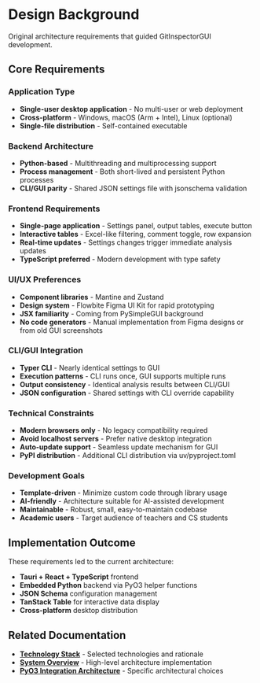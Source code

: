 # Design Background

Original architecture requirements that guided GitInspectorGUI development.

## Core Requirements

### Application Type

- **Single-user desktop application** - No multi-user or web deployment
- **Cross-platform** - Windows, macOS (Arm + Intel), Linux (optional)
- **Single-file distribution** - Self-contained executable

### Backend Architecture

- **Python-based** - Multithreading and multiprocessing support
- **Process management** - Both short-lived and persistent Python processes
- **CLI/GUI parity** - Shared JSON settings file with jsonschema validation

### Frontend Requirements

- **Single-page application** - Settings panel, output tables, execute button
- **Interactive tables** - Excel-like filtering, comment toggle, row expansion
- **Real-time updates** - Settings changes trigger immediate analysis updates
- **TypeScript preferred** - Modern development with type safety

### UI/UX Preferences

- **Component libraries** - Mantine and Zustand
- **Design system** - Flowbite Figma UI Kit for rapid prototyping
- **JSX familiarity** - Coming from PySimpleGUI background
- **No code generators** - Manual implementation from Figma designs or from old GUI
  screenshots

### CLI/GUI Integration

- **Typer CLI** - Nearly identical settings to GUI
- **Execution patterns** - CLI runs once, GUI supports multiple runs
- **Output consistency** - Identical analysis results between CLI/GUI
- **JSON configuration** - Shared settings with CLI override capability

### Technical Constraints

- **Modern browsers only** - No legacy compatibility required
- **Avoid localhost servers** - Prefer native desktop integration
- **Auto-update support** - Seamless update mechanism for GUI
- **PyPI distribution** - Additional CLI distribution via uv/pyproject.toml

### Development Goals

- **Template-driven** - Minimize custom code through library usage
- **AI-friendly** - Architecture suitable for AI-assisted development
- **Maintainable** - Robust, small, easy-to-maintain codebase
- **Academic users** - Target audience of teachers and CS students

## Implementation Outcome

These requirements led to the current architecture:

- **Tauri + React + TypeScript** frontend
- **Embedded Python** backend via PyO3 helper functions
- **JSON Schema** configuration management
- **TanStack Table** for interactive data display
- **Cross-platform** desktop distribution

## Related Documentation

- **[Technology Stack](technology-stack.md)** - Selected technologies and rationale
- **[System Overview](overview.md)** - High-level architecture implementation
- **[PyO3 Integration Architecture](pyo3-integration.md)** - Specific architectural
  choices
